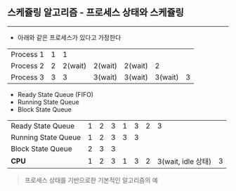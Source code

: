 ## 스케쥴링 알고리즘 - 프로세스 상태와 스케쥴링

---
* 아래와 같은 프로세스가 있다고 가정한다

|           |   |         |         |         |         |   |
|-----------|---|---------|---------|---------|---------|---|
| Process 1 | 1 | 1       |         |         |         |   |
| Process 2 | 2 | 2(wait) | 2(wait) | 2(wait) | 2       |   |
| Process 3 | 3 | 3       | 3(wait) | 3(wait) | 3(wait) | 3 |

* Ready State Queue (FIFO)
* Running State Queue
* Block State Queue

|                     |   |   |   |   |   |   |                    |   |
|---------------------|---|---|---|---|---|---|--------------------|---|
| Ready State Queue   | 1 | 2 | 3 | 1 | 3 | 2 | 3                  |   |
| Running State Queue | 1 | 2 | 3 | 3 | 3 |   |                    |   |
| Block State Queue   | 2 | 3 | 3 |   |   |   |                    |   |
| **CPU**             | 1 | 2 | 3 | 1 | 3 | 2 | 3(wait, idle 상태) | 3 |

> 프로세스 상태를 기반으로한 기본적인 알고리즘의 예